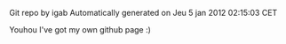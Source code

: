 Git repo by igab
 Automatically generated on Jeu  5 jan 2012 02:15:03 CET

 Youhou I've got my own github page :)


